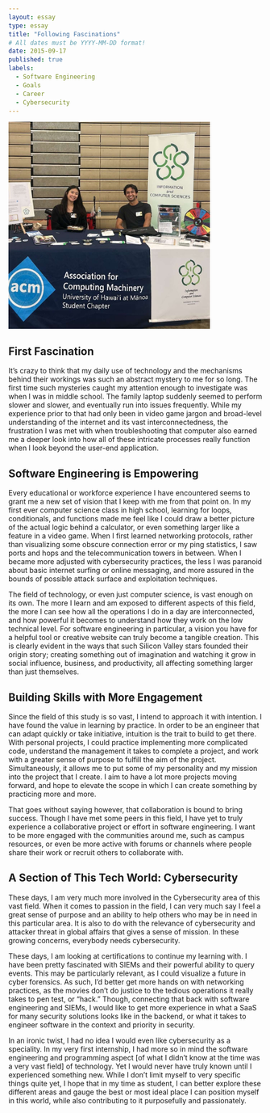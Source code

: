 ```yaml
---
layout: essay
type: essay
title: "Following Fascinations"
# All dates must be YYYY-MM-DD format!
date: 2015-09-17
published: true
labels:
  - Software Engineering
  - Goals
  - Career
  - Cybersecurity
---
```


<img width="400px" class="rounded float-start pe-4" src="../img/uhm-ics-leilehua-career-visit.jpg">

## First Fascination

It’s crazy to think that my daily use of technology and the mechanisms behind their workings was such an abstract mystery to me for so long. The first time such mysteries caught my attention enough to investigate was when I was in middle school. The family laptop suddenly seemed to perform slower and slower, and eventually run into issues frequently. While my experience prior to that had only been in video game jargon and broad-level understanding of the internet and its vast interconnectedness, the frustration I was met with when troubleshooting that computer also earned me a deeper look into how all of these intricate processes really function when I look beyond the user-end application. 

## Software Engineering is Empowering

Every educational or workforce experience I have encountered seems to grant me a new set of vision that I keep with me from that point on. In my first ever computer science class in high school, learning for loops, conditionals, and functions made me feel like I could draw a better picture of the actual logic behind a calculator, or even something larger like a feature in a video game. When I first learned networking protocols, rather than visualizing some obscure connection error or my ping statistics, I saw ports and hops and the telecommunication towers in between. When I became more adjusted with cybersecurity practices, the less I was paranoid about basic internet surfing or online messaging, and more assured in the bounds of possible attack surface and exploitation techniques. 

The field of technology, or even just computer science, is vast enough on its own. The more I learn and am exposed to different aspects of this field, the more I can see how all the operations I do in a day are interconnected, and how powerful it becomes to understand how they work on the low technical level. For software engineering in particular, a vision you have for a helpful tool or creative website can truly become a tangible creation. This is clearly evident in the ways that such Silicon Valley stars founded their origin story; creating something out of imagination and watching it grow in social influence, business, and productivity, all affecting something larger than just themselves. 

## Building Skills with More Engagement

Since the field of this study is so vast, I intend to approach it with intention. I have found the value in learning by practice. In order to be an engineer that can adapt quickly or take initiative, intuition is the trait to build to get there. With personal projects, I could practice implementing more complicated code, understand the management it takes to complete a project, and work with a greater sense of purpose to fulfill the aim of the project. Simultaneously, it allows me to put some of my personality and my mission into the project that I create. I aim to have a lot more projects moving forward, and hope to elevate the scope in which I can create something by practicing more and more. 

That goes without saying however, that collaboration is bound to bring success. Though I have met some peers in this field, I have yet to truly experience a collaborative project or effort in software engineering. I want to be more engaged with the communities around me, such as campus resources, or even be more active with forums or channels where people share their work or recruit others to collaborate with. 

## A Section of This Tech World: Cybersecurity

These days, I am very much more involved in the Cybersecurity area of this vast field. When it comes to passion in the field, I can very much say I feel a great sense of purpose and an ability to help others who may be in need in this particular area. It is also to do with the relevance of cybersecurity and attacker threat in global affairs that gives a sense of mission. In these growing concerns, everybody needs cybersecurity. 

These days, I am looking at certifications to continue my learning with. I have been pretty fascinated with SIEMs and their powerful ability to query events. This may be particularly relevant, as I could visualize a future in cyber forensics. As such, I’d better get more hands on with networking practices, as the movies don’t do justice to the tedious operations it really takes to pen test, or “hack.” Though, connecting that back with software engineering and SIEMs, I would like to get more experience in what a SaaS for many security solutions looks like in the backend, or what it takes to engineer software in the context and priority in security. 

In an ironic twist, I had no idea I would even like cybersecurity as a speciality. In my very first internship, I had more so in mind the software engineering and programming aspect [of what I didn’t know at the time was a very vast field] of technology. Yet I would never have truly known until I experienced something new. While I don’t limit myself to very specific things quite yet, I hope that in my time as student, I can better explore these different areas and gauge the best or most ideal place I can position myself in this world, while also contributing to it purposefully and passionately.

